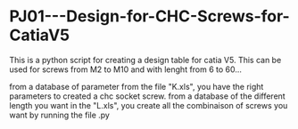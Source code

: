 # PJ01---Design-for-CHC-Screws-for-CatiaV5
This is a python script for creating a design table for catia V5. This can be used for screws from M2 to M10 and with lenght from 6 to 60...

from a database of parameter from the file "K.xls", you have the right parameters to created a chc socket screw.
from a database of the different length you want in the "L.xls", you create all the combinaison of screws you want by running the file .py
